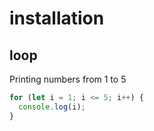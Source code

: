 # installation

## loop
Printing numbers from 1 to 5

```javascript
for (let i = 1; i <= 5; i++) {
  console.log(i);
}

```
